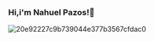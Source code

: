 ### Hi,i'm Nahuel Pazos!👋
![20e92227c9b739044e377b3567cfdac0](https://user-images.githubusercontent.com/98673588/184474172-f59d7d03-900a-4c23-8f99-5daa29858cb5.gif)
